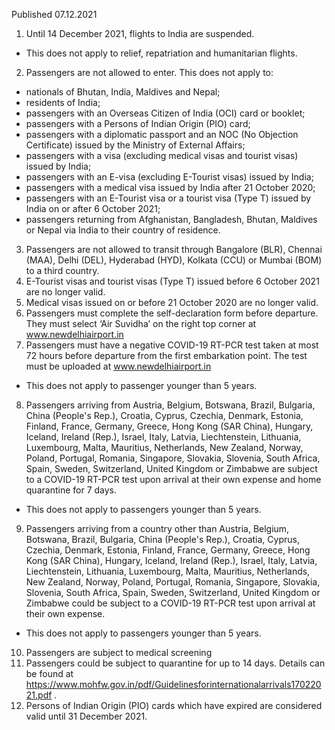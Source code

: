 Published 07.12.2021
1. Until 14 December 2021, flights to India are suspended.
- This does not apply to relief, repatriation and humanitarian flights.
2. Passengers are not allowed to enter.
This does not apply to:
- nationals of Bhutan, India, Maldives and Nepal;
- residents of India;
- passengers with an Overseas Citizen of India (OCI) card or booklet;
- passengers with a Persons of Indian Origin (PIO) card;
- passengers with a diplomatic passport and an NOC (No Objection Certificate) issued by the Ministry of External Affairs;
- passengers with a visa (excluding medical visas and tourist visas) issued by India;
- passengers with an E-visa (excluding E-Tourist visas) issued by India;
- passengers with a medical visa issued by India after 21 October 2020;
- passengers with an E-Tourist visa or a tourist visa (Type T) issued by India on or after 6 October 2021;
- passengers returning from Afghanistan, Bangladesh, Bhutan, Maldives or Nepal via India to their country of residence.
3. Passengers are not allowed to transit through Bangalore (BLR), Chennai (MAA), Delhi (DEL), Hyderabad (HYD), Kolkata (CCU) or Mumbai (BOM) to a third country.
4. E-Tourist visas and tourist visas (Type T) issued before 6 October 2021 are no longer valid.
5. Medical visas issued on or before 21 October 2020 are no longer valid.
6. Passengers must complete the self-declaration form before departure. They must select ‘Air Suvidha’ on the right top corner at <a href="http://www.newdelhiairport.in/">www.newdelhiairport.in</a>
7. Passengers must have a negative COVID-19 RT-PCR test taken at most 72 hours before departure from the first embarkation point. The test must be uploaded at <a href="http://www.newdelhiairport.in/">www.newdelhiairport.in</a>
- This does not apply to passenger younger than 5 years.
8. Passengers arriving from Austria, Belgium, Botswana, Brazil, Bulgaria, China (People's Rep.), Croatia, Cyprus, Czechia, Denmark, Estonia, Finland, France, Germany, Greece, Hong Kong (SAR China), Hungary, Iceland, Ireland (Rep.), Israel, Italy, Latvia, Liechtenstein, Lithuania, Luxembourg, Malta, Mauritius, Netherlands, New Zealand, Norway, Poland, Portugal, Romania, Singapore, Slovakia, Slovenia, South Africa, Spain, Sweden, Switzerland, United Kingdom or Zimbabwe are subject to a COVID-19 RT-PCR test upon arrival at their own expense and home quarantine for 7 days.
- This does not apply to passengers younger than 5 years.
9. Passengers arriving from a country other than Austria, Belgium, Botswana, Brazil, Bulgaria, China (People's Rep.), Croatia, Cyprus, Czechia, Denmark, Estonia, Finland, France, Germany, Greece, Hong Kong (SAR China), Hungary, Iceland, Ireland (Rep.), Israel, Italy, Latvia, Liechtenstein, Lithuania, Luxembourg, Malta, Mauritius, Netherlands, New Zealand, Norway, Poland, Portugal, Romania, Singapore, Slovakia, Slovenia, South Africa, Spain, Sweden, Switzerland, United Kingdom or Zimbabwe could be subject to a COVID-19 RT-PCR test upon arrival at their own expense.
- This does not apply to passengers younger than 5 years.
10. Passengers are subject to medical screening
11. Passengers could be subject to quarantine for up to 14 days. Details can be found at <a href="https://www.mohfw.gov.in/pdf/Guidelinesforinternationalarrivals17022021.pdf">https://www.mohfw.gov.in/pdf/Guidelinesforinternationalarrivals17022021.pdf</a> .
12. Persons of Indian Origin (PIO) cards which have expired are considered valid until 31 December 2021.